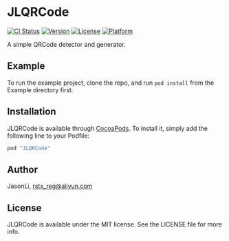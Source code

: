 # JLQRCode

[![CI Status](http://img.shields.io/travis/jason/JLQRCode.svg?style=flat)](https://travis-ci.org/jason/JLQRCode)
[![Version](https://img.shields.io/cocoapods/v/JLQRCode.svg?style=flat)](http://cocoapods.org/pods/JLQRCode)
[![License](https://img.shields.io/cocoapods/l/JLQRCode.svg?style=flat)](http://cocoapods.org/pods/JLQRCode)
[![Platform](https://img.shields.io/cocoapods/p/JLQRCode.svg?style=flat)](http://cocoapods.org/pods/JLQRCode)

A simple QRCode detector and generator.

## Example

To run the example project, clone the repo, and run `pod install` from the Example directory first.

## Installation

JLQRCode is available through [CocoaPods](http://cocoapods.org). To install
it, simply add the following line to your Podfile:

```ruby
pod "JLQRCode"
```

## Author

JasonLi, rstx_reg@aliyun.com

## License

JLQRCode is available under the MIT license. See the LICENSE file for more info.
